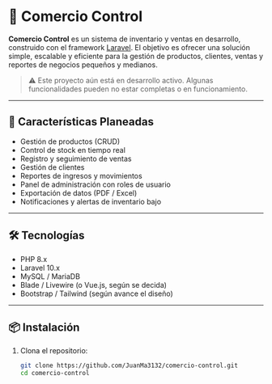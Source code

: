 # 🛒 Comercio Control

**Comercio Control** es un sistema de inventario y ventas en desarrollo, construido con el framework [Laravel](https://laravel.com/). El objetivo es ofrecer una solución simple, escalable y eficiente para la gestión de productos, clientes, ventas y reportes de negocios pequeños y medianos.

> ⚠️ Este proyecto aún está en desarrollo activo. Algunas funcionalidades pueden no estar completas o en funcionamiento.

---

## 🚀 Características Planeadas

- Gestión de productos (CRUD)
- Control de stock en tiempo real
- Registro y seguimiento de ventas
- Gestión de clientes
- Reportes de ingresos y movimientos
- Panel de administración con roles de usuario
- Exportación de datos (PDF / Excel)
- Notificaciones y alertas de inventario bajo

---

## 🛠️ Tecnologías

- PHP 8.x
- Laravel 10.x
- MySQL / MariaDB
- Blade / Livewire (o Vue.js, según se decida)
- Bootstrap / Tailwind (según avance el diseño)

---

## 📦 Instalación

1. Clona el repositorio:
   ```bash
   git clone https://github.com/JuanMa3132/comercio-control.git
   cd comercio-control

